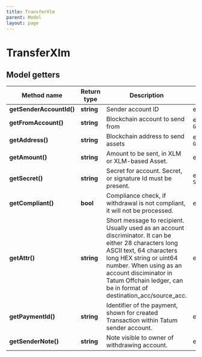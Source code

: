 ```yaml
---
title: TransferXlm
parent: Model
layout: page
---
```


# TransferXlm

## Model getters

Method name | Return type | Description | Notes
------------ | ------------- | ------------- | -------------
**getSenderAccountId()** | **string** | Sender account ID | ex.: `61b3bffddfb389cde19c73be`
**getFromAccount()** | **string** | Blockchain account to send from | ex.: `GBRPYHIL2CI3FNQ4BXLFMNDLFJUNPU2HY3ZMFSHONUCEOASW7QC7OX2H`
**getAddress()** | **string** | Blockchain address to send assets | ex.: `GBRPYHIL2CI3FNQ4BXLFMNDLFJUNPU2HY3ZMFSHONUCEOASW7QC7OX2H`
**getAmount()** | **string** | Amount to be sent, in XLM or XLM-based Asset. | ex.: `10000`
**getSecret()** | **string** | Secret for account. Secret, or signature Id must be present. | ex.: `SCVVKNLBHOWBNJYHD3CNROOA2P3K35I5GNTYUHLLMUHMHWQYNEI7LVED`
**getCompliant()** | **bool** | Compliance check, if withdrawal is not compliant, it will not be processed. | ex.: `false` [optional]
**getAttr()** | **string** | Short message to recipient. Usually used as an account discriminator. It can be either 28 characters long ASCII text, 64 characters long HEX string or uint64 number. When using as an account disciminator in Tatum Offchain ledger, can be in format of destination_acc/source_acc. | ex.: `12355` [optional]
**getPaymentId()** | **string** | Identifier of the payment, shown for created Transaction within Tatum sender account. | ex.: `1234` [optional]
**getSenderNote()** | **string** | Note visible to owner of withdrawing account. | ex.: `Sender note` [optional]

